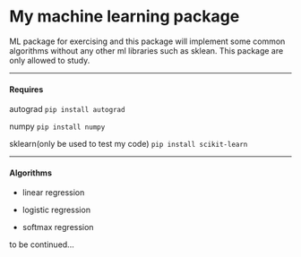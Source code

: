 # My machine learning package

ML package for exercising and this package will implement some common algorithms without any other ml libraries such as sklean. This package are only allowed to study.

----
#### Requires

autograd `pip install autograd`

numpy `pip install numpy`

sklearn(only be used to test my code) `pip install scikit-learn`

----
#### Algorithms

- linear regression

- logistic regression

- softmax regression

to be continued...
